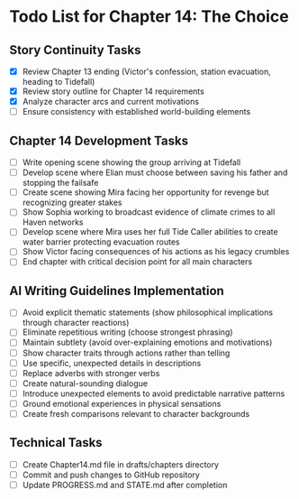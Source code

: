 # Todo List for Chapter 14: The Choice

## Story Continuity Tasks
- [x] Review Chapter 13 ending (Victor's confession, station evacuation, heading to Tidefall)
- [x] Review story outline for Chapter 14 requirements
- [x] Analyze character arcs and current motivations
- [ ] Ensure consistency with established world-building elements

## Chapter 14 Development Tasks
- [ ] Write opening scene showing the group arriving at Tidefall
- [ ] Develop scene where Elian must choose between saving his father and stopping the failsafe
- [ ] Create scene showing Mira facing her opportunity for revenge but recognizing greater stakes
- [ ] Show Sophia working to broadcast evidence of climate crimes to all Haven networks
- [ ] Develop scene where Mira uses her full Tide Caller abilities to create water barrier protecting evacuation routes
- [ ] Show Victor facing consequences of his actions as his legacy crumbles
- [ ] End chapter with critical decision point for all main characters

## AI Writing Guidelines Implementation
- [ ] Avoid explicit thematic statements (show philosophical implications through character reactions)
- [ ] Eliminate repetitious writing (choose strongest phrasing)
- [ ] Maintain subtlety (avoid over-explaining emotions and motivations)
- [ ] Show character traits through actions rather than telling
- [ ] Use specific, unexpected details in descriptions
- [ ] Replace adverbs with stronger verbs
- [ ] Create natural-sounding dialogue
- [ ] Introduce unexpected elements to avoid predictable narrative patterns
- [ ] Ground emotional experiences in physical sensations
- [ ] Create fresh comparisons relevant to character backgrounds

## Technical Tasks
- [ ] Create Chapter14.md file in drafts/chapters directory
- [ ] Commit and push changes to GitHub repository
- [ ] Update PROGRESS.md and STATE.md after completion
